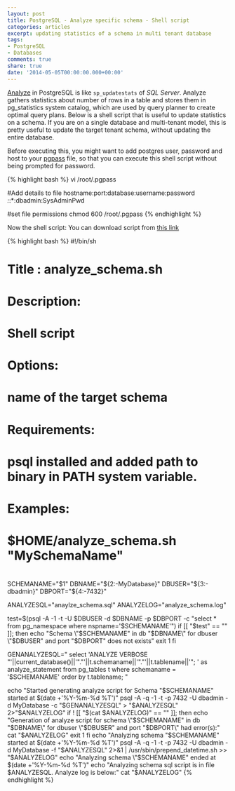 ```yaml
---
layout: post
title: PostgreSQL - Analyze specific schema - Shell script
categories: articles
excerpt: updating statistics of a schema in multi tenant database
tags:
- PostgreSQL
- Databases
comments: true
share: true
date: '2014-05-05T00:00:00.000+00:00'
---
```


[Analyze](http://www.postgresql.org/docs/9.1/static/sql-analyze.html) in PostgreSQL is like `sp_updatestats` of *SQL Server*. Analyze gathers statistics about number of rows in a table and stores them in pg_statistics system catalog, which are used by query planner to create optimal query plans. Below is a shell script that is useful to update statistics on a schema. If you are on a single database and multi-tenant model, this is pretty useful to update the target tenant schema, without updating the entire database. 

Before executing this, you might want to add postgres user, password and host to your [pgpass](http://www.postgresql.org/docs/9.1/static/libpq-pgpass.html) file, so that you can execute this shell script without being prompted for password. 

{% highlight bash %}
vi /root/.pgpass 
 
#Add details to file hostname:port:database:username:password
*:*:*:dbadmin:SysAdminPwd
 
#set file permissions
chmod 600 /root/.pgpass
{% endhighlight %}

Now the shell script: You can download script from [this link](https://www.dropbox.com/s/d00rfkkxzmyrvbl/analyze_schema.sh)

{% highlight bash %}
#!/bin/sh 
# 
# 
# Title    : analyze_schema.sh 
# Description:   
#  Shell script  
#   
# Options: 
#  name of the target schema 
# 
# Requirements: 
#  psql installed and added path to binary in PATH system variable.  
#   
# Examples: 
# $HOME/analyze_schema.sh "MySchemaName" 
# 
  
SCHEMANAME="$1"
DBNAME="${2:-MyDatabase}"
DBUSER="${3:-dbadmin}"
DBPORT="${4:-7432}"
   
ANALYZESQL="anaylze_schema.sql"
ANALYZELOG="analyze_schema.log"
  
test=$(psql -A -1 -t -U $DBUSER -d $DBNAME -p $DBPORT -c "select * from pg_namespace where nspname='$SCHEMANAME'") 
if [[ "$test" == "" ]]; then
  echo "Schema \"$SCHEMANAME\" in db \"$DBNAME\" for dbuser \"$DBUSER\" and port \"$DBPORT\" does not exists"
  exit 1 
fi
  
GENANALYZESQL=" 
select 'ANALYZE VERBOSE \"'||current_database()||'\".\"'||t.schemaname||'\".\"'||t.tablename||'\"; ' as analyze_statement 
from pg_tables t 
where schemaname = '$SCHEMANAME'
order by t.tablename; 
" 
  
echo "Started generating analyze script for Schema \"$SCHEMANAME\" started at $(date +'%Y-%m-%d %T')"
psql -A -q -1 -t -p 7432 -U dbadmin -d MyDatabase -c "$GENANALYZESQL" > "$ANALYZESQL" 2>"$ANALYZELOG"
if ! [[ "$(cat $ANALYZELOG)" == "" ]]; then
  echo "Generation of analyze script for schema \"$SCHEMANAME\" in db \"$DBNAME\" for dbuser \"$DBUSER\" and port \"$DBPORT\" had error(s):"
  cat "$ANALYZELOG"
  exit 1 
fi
echo "Analyzing schema \"$SCHEMANAME\" started at $(date +'%Y-%m-%d %T')"
psql -A -q -1 -t -p 7432 -U dbadmin -d MyDatabase -f "$ANALYZESQL" 2>&1 | /usr/sbin/prepend_datetime.sh >> "$ANALYZELOG"
echo "Analyzing schema \"$SCHEMANAME\" ended at $(date +'%Y-%m-%d %T')"
echo "Analyzing schema sql script is in file $ANALYZESQL. Analyze log is below:"
cat "$ANALYZELOG"
{% endhighlight %}
